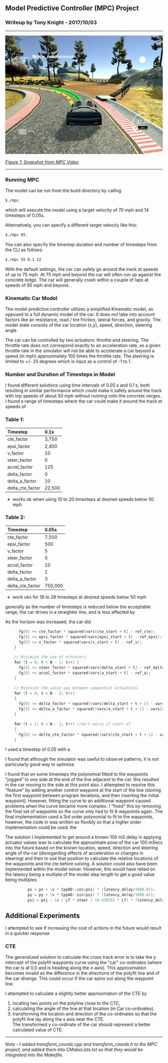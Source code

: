 ## Model Predictive Controller (MPC) Project
### Writeup by Tony Knight - 2017/10/03

---


<img src="https://raw.githubusercontent.com/teeekay/CarND-MPC-Project/master/examples/MPC_Screenshot.png?raw=true"  width=600>

<i><u>Figure 1: Snapshot from MPC Video</u></i>

---

### Running MPC


The model can be run from the build directory by calling 
```sh
$./mpc
```
which will execute the model using a target velocity of 70 mph and 14 timesteps of 0.05s.

Alternatively, you can specify a different target velocity like this:

```sh
$./mpc 85.
```
You can also specify the timestep duration and number of timesteps from the CLI as follows:
```sh
$./mpc 55 0.1 12
```

With the default settings, the car can safely go around the track at speeds of up to 75 mph.  At 75 mph and beyond the car will often run up against the concrete ledge.  The car will generally crash within a couple of laps at speeds of 85 mph and beyond. 


### Kinematic Car Model
The model predictive controller utilizes a simplified Kinematic model, as opposed to a full dynamic model of the car.  It does not take into account factors like air resistance, road / tire friction, lateral forces, and gravity.  The model state consists of the car location (x,y), speed, direction, steering angle  

The car can be controlled by two actuators: throttle and steering.  The throttle rate does not correspond exactly to an acceleration rate, as a given throttle rate in the simulator will not be able to accelerate a car beyond a speed (in mph) approximately 100 times the throttle rate.  The steering is limited to +/- 25 degrees which is input as a control of -1 to 1.


### Number and Duration of Timesteps in Model
I found different solutions using time intervals of 0.05 s and 0.1 s, both resulting in similar performance which could make it safely around the track with top speeds of about 50 mph without running onto the concrete verges.  I found a range of timesteps where the car could make it around the track at speeds of 

### <b>Table 1:</b>
|Timestep | 0.1s|
|:---|:-|
|cte_factor | 3,750|
|epsi_factor | 2,400|
|v_factor | 10|
|steer_factor | 0 |
|accel_factor | 125|
|delta_factor | 0|
|delta_a_factor | 10|
|delta_cte_factor | 22,500|
 - works ok when using 10 to 20 timesteps at desired speeds below 50 mph


### <b>Table 2:</b>
|Timestep | 0.05s|
|:---|:--|
|cte_factor | 7,500|
|epsi_factor | 500|
|v_factor | 5|
|steer_factor | 0 |
|accel_factor | 10|
|delta_factor | 1|
|delta_a_factor | 3|
|delta_cte_factor | 750,000|
 - work oks for 18 to 28 timesteps at desired speeds below 50 mph

generally as the number of timesteps is reduced below the acceptable range, the car drives in a straighter line, and is less affected by 


As the horizon was increased, the car did 


```c
      fg[0] += cte_factor * squared(vars[cte_start + t] - ref_cte);    //minimize cross track error
      fg[0] += epsi_factor * squared(vars[epsi_start + t] - ref_epsi); //minimize direction error
      fg[0] += v_factor * squared(vars[v_start + t] - ref_v);          //try to maintain a target speed
    }
```


```c
    // Minimize the use of actuators.
    for (t = 0; t < N - 1; t++) {
      fg[0] += steer_factor * squared(vars[delta_start + t] - ref_delta); //minimize steering angles
      fg[0] += accel_factor * squared(vars[a_start + t] - ref_a);         //minimize use of accelerator/brake
    }
```

```c
    // Minimize the value gap between sequential actuations.
    for (t = 0; t < N - 2; t++)
    {
      fg[0] += delta_factor * squared((vars[delta_start + t + 1] - vars[delta_start + t]) - ref_delta_delta); //remove jerkiness in steering
      fg[0] += delta_a_factor * squared((vars[a_start + t + 1] - vars[a_start + t]) - ref_delta_a); //remove jerkiness in acceleration/braking
    }
```

```c
    for (t = 1; t < N - 1; t++) //do't worry if start of 
    {
      fg[0] += delta_cte_factor * squared((vars[cte_start + t + 1] - vars[cte_start + t]) - ref_cte); //minimize change in cte between timesteps - straighten curve
    }
```

I used a timestep of 0.05 with a 

I found that although the simulator was useful to observe patterns, it is not particularly good way to optimize 

I found that on some timesteps the polynomial fitted to the waypoints "jogged" to one side at the end of the line adjacent to the car.  this resulted in the car moving to the side at this point also. I attempted to resolve this "feature" by adding another control waypoint at the start of the line (storing the first waypoint between program iterations, and then inserting the initial waypoint).  However, fitting the curve to an additional waypoint caused problems when the curve became more complex.  I "fixed" this by removing the final set of waypoints so the curve only had to fit 6 waypoints again.  The final implementation used a 3rd order polynomial to fit to the waypoints, however, the code in was written so flexibly so that a higher order implementation could be used.  the 

The solution I implemented to get around a known 100 mS delay in applying actuator values was to calculate the approximate pose of the car 100 mSecs into the future based on the known location, speed, direction and steering angle of the car (disregarding effects of acceleration or changes in steering) and then to use that position to calculate the relative locations of the waypoints and the cte before solving.  A solution could also have been implemented within the model solver.  However, this would have relied on the latency being a multiple of the model step length to get a good value being multiples

``` c
          px = px + (v * CppAD::cos(psi) * (latency_delay/1000.0));
          py = py + (v * CppAD::sin(psi) * (latency_delay/1000.0));
          psi = psi - (v / Lf * steer / (0.436332 * Lf) * (latency_delay/1000.0));
```

## Additional Experiments
I attempted to see if increasing the cost of actions in the future would result in a quicker response

### CTE

The generalized solution to calculate the cross track error is to take the y intercept of the polyfit waypoints curve using the "car" co-ordinates (where the car is at 0,0 and is heading along the x-axis).  This approximation becomes invalid as the difference in the directions of the polyfit line and of the car diverge.  This could occur if the car spins out along the waypoint line.

I attempted to calculate a slightly better approximation of the CTE by 
1) locating two points on the polyline close to the CTE, 
2) calculating the angle of the line at that location (in Car co-ordinates),
3) transforming the location and direction of the co-ordinates so that the polyfit line lay along the x axis near the CTE.  
The transformed y co-ordinate of the car should represent a better calculated value of CTE.

-------

<i>Note - I added transform_coords.cpp and transform_coords.h to the MPC project, and added them into CMakeLists.txt so that they would be integrated into the Makefile</i>.

